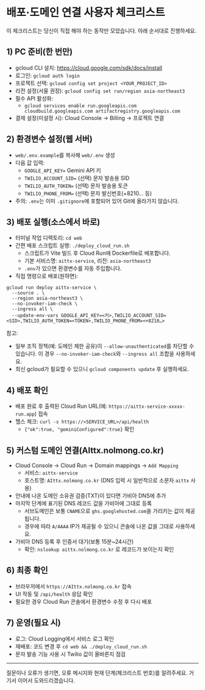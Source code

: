 # 배포·도메인 연결 사용자 체크리스트

이 체크리스트는 당신이 직접 해야 하는 동작만 모았습니다. 아래 순서대로 진행하세요.

## 1) PC 준비(한 번만)
- gcloud CLI 설치: https://cloud.google.com/sdk/docs/install
- 로그인: `gcloud auth login`
- 프로젝트 선택: `gcloud config set project <YOUR_PROJECT_ID>`
- 리전 설정(서울 권장): `gcloud config set run/region asia-northeast3`
- 필수 API 활성화:
  - `gcloud services enable run.googleapis.com cloudbuild.googleapis.com artifactregistry.googleapis.com`
- 결제 설정(미설정 시): Cloud Console → Billing → 프로젝트 연결

## 2) 환경변수 설정(웹 서버)
- `web/.env.example`를 복사해 `web/.env` 생성
- 다음 값 입력:
  - `GOOGLE_API_KEY=` Gemini API 키
  - `TWILIO_ACCOUNT_SID=` (선택) 문자 발송용 SID
  - `TWILIO_AUTH_TOKEN=` (선택) 문자 발송용 토큰
  - `TWILIO_PHONE_FROM=` (선택) 문자 발신번호(+8210… 등)
- 주의: `.env`는 이미 `.gitignore`에 포함되어 있어 Git에 올라가지 않습니다.

## 3) 배포 실행(소스에서 바로)
- 터미널 작업 디렉토리: `cd web`
- 간편 배포 스크립트 실행: `./deploy_cloud_run.sh`
  - 스크립트가 Vite 빌드 후 Cloud Run에 Dockerfile로 배포합니다.
  - 기본 서비스명: `aittx-service`, 리전: `asia-northeast3`
  - `.env`가 있으면 환경변수를 자동 주입합니다.
- 직접 명령으로 배포(원하면):
```
gcloud run deploy aittx-service \
  --source . \
  --region asia-northeast3 \
  --no-invoker-iam-check \
  --ingress all \
  --update-env-vars GOOGLE_API_KEY=<키>,TWILIO_ACCOUNT_SID=<SID>,TWILIO_AUTH_TOKEN=<TOKEN>,TWILIO_PHONE_FROM=<+8210…>
```
참고:
- 일부 조직 정책(예: 도메인 제한 공유)이 `--allow-unauthenticated`를 차단할 수 있습니다. 이 경우 `--no-invoker-iam-check`와 `--ingress all` 조합을 사용하세요.
- 최신 gcloud가 필요할 수 있으니 `gcloud components update` 후 실행하세요.

## 4) 배포 확인
- 배포 완료 후 출력된 Cloud Run URL(예: `https://aittx-service-xxxxx-run.app`) 접속
- 헬스 체크: `curl -s https://<SERVICE_URL>/api/health`
  - `{"ok":true, "geminiConfigured":true}` 확인

## 5) 커스텀 도메인 연결(AIttx.nolmong.co.kr)
- Cloud Console → Cloud Run → Domain mappings → `Add Mapping`
  - 서비스: `aittx-service`
  - 호스트명: `AIttx.nolmong.co.kr` (DNS 입력 시 일반적으로 소문자 `aittx` 사용)
- 안내에 나온 도메인 소유권 검증(TXT)이 있다면 가비아 DNS에 추가
- 마지막 단계에 표기된 DNS 레코드 값을 가비아에 그대로 등록
  - 서브도메인은 보통 `CNAME`으로 `ghs.googlehosted.com`을 가리키는 값이 제공됩니다.
  - 경우에 따라 `A/AAAA` IP가 제공될 수 있으니 콘솔에 나온 값을 그대로 사용하세요.
- 가비아 DNS 등록 후 인증서 대기(보통 15분~24시간)
  - 확인: `nslookup aittx.nolmong.co.kr` 로 레코드가 보이는지 확인

## 6) 최종 확인
- 브라우저에서 `https://AIttx.nolmong.co.kr` 접속
- UI 작동 및 `/api/health` 응답 확인
- 필요한 경우 Cloud Run 콘솔에서 환경변수 수정 후 다시 배포

## 7) 운영(필요 시)
- 로그: Cloud Logging에서 서비스 로그 확인
- 재배포: 코드 변경 후 `cd web && ./deploy_cloud_run.sh`
- 문자 발송 기능 사용 시 Twilio 값이 올바른지 점검

---

질문이나 오류가 생기면, 오류 메시지와 현재 단계(체크리스트 번호)를 알려주세요. 거기서 이어서 도와드리겠습니다.